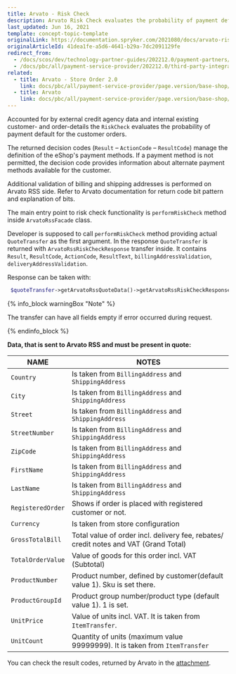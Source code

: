 ```yaml
---
title: Arvato - Risk Check
description: Arvato Risk Check evaluates the probability of payment default for the customer orders.
last_updated: Jun 16, 2021
template: concept-topic-template
originalLink: https://documentation.spryker.com/2021080/docs/arvato-risk-check
originalArticleId: 41dea1fe-a5d6-4641-b29a-7dc2091129fe
redirect_from:
  - /docs/scos/dev/technology-partner-guides/202212.0/payment-partners/arvato/arvato-risk-check.html
  - /docs/pbc/all/payment-service-provider/202212.0/third-party-integrations/arvato/arvato-risk-check.html
related:
  - title: Arvato - Store Order 2.0
    link: docs/pbc/all/payment-service-provider/page.version/base-shop/third-party-integrations/arvato/arvato-store-order.html
  - title: Arvato
    link: docs/pbc/all/payment-service-provider/page.version/base-shop/third-party-integrations/arvato/arvato.html
---
```


Accounted for by external credit agency data and internal existing customer- and order-details the `RiskCheck` evaluates the probability of payment default for the customer orders.

The returned decision codes (`Result` – `ActionCode` – `ResultCode`) manage the definition of the eShop's payment methods.
If a payment method is not permitted, the decision code provides information about alternate payment methods available for the customer.

Additional validation of billing and shipping addresses is performed on Arvato RSS side. Refer to Arvato documentation for return code bit pattern and explanation of bits.

The main entry point to risk check functionality is `performRiskCheck` method inside `ArvatoRssFacade` class.

Developer is supposed to call `performRiskCheck` method providing actual `QuoteTransfer` as the first argument.
In the response `QuoteTransfer` is returned with `ArvatoRssRiskCheckResponse` transfer inside. It contains `Result`, `ResultCode`, `ActionCode`, `ResultText`, `billingAddressValidation`, `deliveryAddressValidation`.

Response can be taken with:

```php
 $quoteTransfer->getArvatoRssQuoteData()->getArvatoRssRiskCheckResponse();
 ```

{% info_block warningBox "Note" %}

The transfer can have all fields empty if error occurred during request.

{% endinfo_block %}

**Data, that is sent to Arvato RSS and must be present in quote:**

| NAME | NOTES |
| --- | --- |
|  `Country` | Is taken from `BillingAddress` and `ShippingAddress` |
|  `City` | Is taken from `BillingAddress` and `ShippingAddress` |
|  `Street` | Is taken from `BillingAddress` and `ShippingAddress` |
|  `StreetNumber` | Is taken from `BillingAddress` and `ShippingAddress` |
|  `ZipCode` | Is taken from `BillingAddress` and `ShippingAddress` |
|  `FirstName` | Is taken from `BillingAddress` and `ShippingAddress` |
|  `LastName` | Is taken from `BillingAddress` and `ShippingAddress` |
|  `RegisteredOrder` | Shows if order is placed with registered customer or not. |
|  `Currency` | Is taken from store configuration |
|  `GrossTotalBill` | Total value of order incl. delivery fee, rebates/ credit notes and VAT (Grand Total) |
|  `TotalOrderValue` | Value of goods for this order incl. VAT (Subtotal) |
|  `ProductNumber` | Product number, defined by customer(default value 1). Sku is set there. |
|  `ProductGroupId` | Product group number/product type (default value 1). 1 is set. |
|  `UnitPrice` | Value of units incl. VAT. It is taken from `ItemTransfer`. |
|  `UnitCount` | Quantity of units (maximum value 99999999). It is taken from `ItemTransfer` |

You can check the result codes, returned by Arvato in the [attachment](https://spryker.s3.eu-central-1.amazonaws.com/docs/Technology+Partners/Payment+Partners/Arvato/arvato-rss-result-codes.xlsx).
